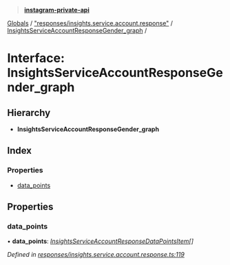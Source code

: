 > **[instagram-private-api](../README.md)**

[Globals](../README.md) / ["responses/insights.service.account.response"](../modules/_responses_insights_service_account_response_.md) / [InsightsServiceAccountResponseGender_graph](_responses_insights_service_account_response_.insightsserviceaccountresponsegender_graph.md) /

# Interface: InsightsServiceAccountResponseGender_graph

## Hierarchy

* **InsightsServiceAccountResponseGender_graph**

## Index

### Properties

* [data_points](_responses_insights_service_account_response_.insightsserviceaccountresponsegender_graph.md#data_points)

## Properties

###  data_points

• **data_points**: *[InsightsServiceAccountResponseDataPointsItem](_responses_insights_service_account_response_.insightsserviceaccountresponsedatapointsitem.md)[]*

*Defined in [responses/insights.service.account.response.ts:119](https://github.com/dilame/instagram-private-api/blob/3e16058/src/responses/insights.service.account.response.ts#L119)*